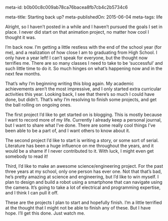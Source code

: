 meta-id: b0b00c8c009ab78ca76bacea8fb7cb4c2b5734c6

meta-title: Starting back up?
meta-publishedOn: 2015-06-04
meta-tags: life

Alright, so I haven’t posted in a while and I haven’t pursued the goals I set in place. I never did start on that animation project, no matter how cool I thought it was.

I’m back now. I’m getting a little restless with the end of the school year (for me), and a realization of how close I am to graduating from High School. I only have a year left! I can’t speak for everyone, but the thought now terrifies me. There are so many classes I need to take to be ‘successful’ and such little time to do it. So much hinges on what’s happening now and in the next few months.

That’s why I’m beginning writing this blog again. My academic achievements aren’t the most impressive, and I only started extra curricular activities this year. Looking back, I see that there’s so much I could have done, but didn’t. That’s why I’m resolving to finish some projects, and get the ball rolling on ongoing ones.

The first project I’d like to get started on is blogging. This is mostly because I want to record more of my life. Currently I already keep a personal journal, but I want to share what I’ve done. There are some really cool things I’ve been able to be a part of, and I want others to know about it.

The second project I’d like to start is writing a story, or some sort of serial. Literature has been a huge influence on me throughout the years, and it would be a shame if I never contributed to it. With luck, I might even get somebody to read it!

Third, I’d like to make an awesome science/engineering project. For the past three years at my school, only one person has ever one. Not that that’s bad, he’s pretty amazing at science and engineering, but I’d like to win myself. I plan to design and build a robot using a smartphone that can navigate using the camera. It’s going to take a lot of electrical and programming expertise, and I think I can pull it off.

These are the projects I plan to start and hopefully finish. I’m a little terrified at the thought that I might not be able to finish any of these. But I have hope. I’ll get this done. Just watch me.